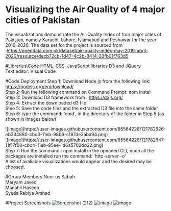 # Visualizing the Air Quality of 4 major cities of Pakistan

The visualizations demonstrate the Air Quality Index of four major cities of Pakistan, namely Karachi, Lahore, Islamabad and Peshawar for the year 2019-2020. The data set for the project is sourced from :https://opendata.com.pk/dataset/air-quality-index-may-2019-april-2020/resource/decb72cb-1d47-4c2b-8414-33fb01f763d5

#Libraries\Code
HTML, CSS, JavaScript libraries D3 and JQuery<br/>
Text editor: Visual Code

#Code Deployment
Step 1: Download Node js from the following link: https://nodejs.org/en/download/<br/>
Step 2: Run the following command on Command Prompt: npm install<br/>
Step 3: Download D3 framework from : https://d3js.org/<br/>
Step 4: Extract the downloaded d3 file<br/>
Steo 5: Save the code files and the extracted D3 file into the same folder <br/>
Step 6: type the command: 'cmd', in the directory of the folder in Step 5 (as shown in images below)<br/>
<div>
![image](https://user-images.githubusercontent.com/85564228/121782626-eb334880-cbc3-11eb-98b6-c197de3aba94.png)<br/>
 </div>
![image](https://user-images.githubusercontent.com/85564228/121782647-11f17f00-cbc4-11eb-95ee-1d6a5702dd22.png)<br/>
Step 7: Run the command : npm install in the opeaned CLI, once all the packages are installed run the command: 'http-server -o'<br/>
A list of avaliable visualizations would appear and the desired may be choosed.<br/>

#Group Members
Noor us Sabah<br/>
Maryam Javed<br/>
Manahil Haseeb<br/>
Syeda Rabiya Arshad<br/>

#Project Screenshots
![Screenshot (212)](https://user-images.githubusercontent.com/85564228/121782067-444dad00-cbc1-11eb-8e7e-65f426bbe3e8.png)
![image](https://user-images.githubusercontent.com/85564228/121782090-5e878b00-cbc1-11eb-9588-5e33767bdbaf.png)
![image](https://user-images.githubusercontent.com/85564228/121782104-6a734d00-cbc1-11eb-8989-0002071aa03b.png)

